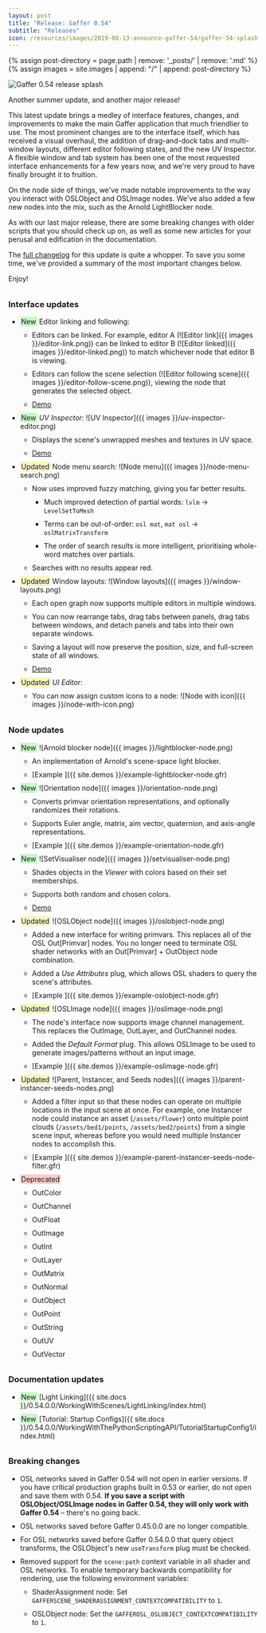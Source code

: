 ```yaml
---
layout: post
title: "Release: Gaffer 0.54"
subtitle: "Releases"
icon: /resources/images/2019-08-13-announce-gaffer-54/gaffer-54-splash.png
---
```


<!-- Add an image path macro for implicit page-based file paths -->
{% assign post-directory = page.path | remove: '_posts/' | remove: '.md' %}
{% assign images = site.images | append: "/" | append: post-directory %}

<style type="text/css">
    span.changelog {
        border: 1px solid;
        padding: 0 1px; 
        border-radius: 2px;
    }
    span.changelog-new {
        background-color: #ccf7cc;
        border-color: #b4f7b4;
    }
    span.changelog-updated {
        background-color: #f7f7cc;
        border-color: #f7f784;
    }
    span.changelog-removed {
        background-color: #f7cccc;
        border-color: #f7cccc;
    }
    span.changelog-deleted {
        border: none;
        border-bottom: 1px dotted red;
    }
    li {
        margin-bottom: 10px;
    }
    li > ul li:first-child {
        margin-top: 10px;
    }
    h3 {
        margin-top: 2em;
    }
</style>

<img class="mb-30 show" style="margin: auto" src="{{ images }}/gaffer-54-splash.png" alt="Gaffer 0.54 release splash">

Another summer update, and another major release!

This latest update brings a medley of interface features, changes, and improvements to make the main Gaffer application that much friendlier to use. The most prominent changes are to the interface itself, which has received a visual overhaul, the addition of drag-and-dock tabs and multi-window layouts, different editor following states, and the new UV Inspector. A flexible window and tab system has been one of the most requested interface enhancements for a few years now, and we're very proud to have finally brought it to fruition.

On the node side of things, we've made notable improvements to the way you interact with OSLObject and OSLImage nodes. We've also added a few new nodes into the mix, such as the Arnold LightBlocker node.

As with our last major release, there are some breaking changes with older scripts that you should check up on, as well as some new articles for your perusal and edification in the documentation.

The [full changelog](https://github.com/GafferHQ/gaffer/releases/tag/0.54.0.0) for this update is quite a whopper. To save you some time, we've provided a summary of the most important changes below.

Enjoy!


### Interface updates ###

- <span class="changelog changelog-new">New</span>  Editor linking and following:
    - Editors can be linked. For example, editor A (![Editor link]({{ images }}/editor-link.png)) can be linked to editor B (![Editor linked]({{ images }}/editor-linked.png)) to match whichever node that editor B is viewing.
    - Editors can follow the scene selection (![Editor following scene]({{ images }}/editor-follow-scene.png)), viewing the node that generates the selected object.
    - [Demo <i class="fa fa-external-link"></i>](https://vimeo.com/354089521)
- <span class="changelog changelog-new">New</span>  _UV Inspector:_ ![UV Inspector]({{ images }}/uv-inspector-editor.png)
    - Displays the scene's unwrapped meshes and textures in UV space.
    - [Demo <i class="fa fa-external-link"></i>](https://vimeo.com/354089547)
- <span class="changelog changelog-updated">Updated</span>  Node menu search: ![Node menu]({{ images }}/node-menu-search.png)
    - Now uses improved fuzzy matching, giving you far better results.
        - Much improved detection of partial words: `lvlm` → `LevelSetToMesh`
        - Terms can be out-of-order: `osl mat`, `mat osl` → `oslMatrixTransform`
        - The order of search results is more intelligent, prioritising whole-word matches over partials.
    - Searches with no results appear red.
- <span class="changelog changelog-updated">Updated</span>  Window layouts: ![Window layouts]({{ images }}/window-layouts.png)
    - Each open graph now supports multiple editors in multiple windows.
    - You can now rearrange tabs, drag tabs between panels, drag tabs between windows, and detach panels and tabs into their own separate windows.
    - Saving a layout will now preserve the position, size, and full-screen state of all windows.
    - [Demo <i class="fa fa-external-link"></i>](https://vimeo.com/354089529)
- <span class="changelog changelog-updated">Updated</span>  _UI Editor_: 
    - You can now assign custom icons to a node: ![Node with icon]({{ images }}/node-with-icon.png)


### Node updates ###

- <span class="changelog changelog-new">New</span>  ![Arnold blocker node]({{ images }}/lightblocker-node.png)
    - An implementation of Arnold's scene-space light blocker.
    - [Example <i class="fa fa-download"></i>]({{ site.demos }}/example-lightblocker-node.gfr)
- <span class="changelog changelog-new">New</span>  ![Orientation node]({{ images }}/orientation-node.png)
    - Converts primvar orientation representations, and optionally randomizes their rotations.
    - Supports Euler angle, matrix, aim vector, quaternion, and axis-angle representations.
    - [Example <i class="fa fa-download"></i>]({{ site.demos }}/example-orientation-node.gfr)
- <span class="changelog changelog-new">New</span>  ![SetVisualiser node]({{ images }}/setvisualiser-node.png)
    - Shades objects in the _Viewer_ with colors based on their set memberships.
    - Supports both random and chosen colors.
    - [Demo <i class="fa fa-external-link"></i>](https://vimeo.com/354088506)
- <span class="changelog changelog-updated">Updated</span> ![OSLObject node]({{ images }}/oslobject-node.png)
    - Added a new interface for writing primvars. This replaces all of the OSL Out[Primvar] nodes. You no longer need to terminate OSL shader networks with an Out[Primvar] + OutObject node combination.
    - Added a _Use Attributes_ plug, which allows OSL shaders to query the scene's attributes.
    - [Example <i class="fa fa-download"></i>]({{ site.demos }}/example-oslobject-node.gfr)
- <span class="changelog changelog-updated">Updated</span>  ![OSLImage node]({{ images }}/oslimage-node.png)
    - The node's interface now supports image channel management. This replaces the OutImage, OutLayer, and OutChannel nodes.
    - Added the _Default Format_ plug. This allows OSLImage to be used to generate images/patterns without an input image.
    - [Example <i class="fa fa-download"></i>]({{ site.demos }}/example-oslimage-node.gfr)
- <span class="changelog changelog-updated">Updated</span>  ![Parent, Instancer, and Seeds nodes]({{ images }}/parent-instancer-seeds-nodes.png)
    - Added a filter input so that these nodes can operate on multiple locations in the input scene at once. For example, one Instancer node could instance an asset (`/assets/flower`) onto multiple point clouds (`/assets/bed1/points`, `/assets/bed2/points`) from a single scene input, whereas before you would need multiple Instancer nodes to accomplish this.
    - [Example <i class="fa fa-download"></i>]({{ site.demos }}/example-parent-instancer-seeds-node-filter.gfr)
- <span class="changelog changelog-removed">Deprecated</span>
    - OutColor
    - OutChannel
    - OutFloat
    - OutImage
    - OutInt
    - OutLayer
    - OutMatrix
    - OutNormal
    - OutObject
    - OutPoint
    - OutString
    - OutUV
    - OutVector


### Documentation updates ###

- <span class="changelog changelog-new">New</span>  [Light Linking]({{ site.docs }}/0.54.0.0/WorkingWithScenes/LightLinking/index.html)
- <span class="changelog changelog-new">New</span>  [Tutorial: Startup Configs]({{ site.docs }}/0.54.0.0/WorkingWithThePythonScriptingAPI/TutorialStartupConfig1/index.html)


### Breaking changes ###

- OSL networks saved in Gaffer 0.54 will not open in earlier versions. If you have critical production graphs built in 0.53 or earlier, do not open and save them with 0.54. **If you save a script with OSLObject/OSLImage nodes in Gaffer 0.54, they will only work with Gaffer 0.54** &ndash; there's no going back.
- OSL networks saved before Gaffer 0.45.0.0 are no longer compatible.
- For OSL networks saved before Gaffer 0.54.0.0 that query object transforms, the OSLObject's new `useTransform` plug must be checked.
- Removed support for the `scene:path` context variable in all shader and OSL networks. To enable temporary backwards compatibility for rendering, use the following environment variables: 
    - ShaderAssignment node: Set `GAFFERSCENE_SHADERASSIGNMENT_CONTEXTCOMPATIBILITY` to `1`.
    - OSLObject node: Set the `GAFFEROSL_OSLOBJECT_CONTEXTCOMPATIBILITY` to `1`.

